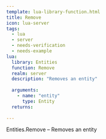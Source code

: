 ```yaml
---
template: lua-library-function.html
title: Remove
icon: lua-server
tags:
  - lua
  - server
  - needs-verification
  - needs-example
lua:
  library: Entities
  function: Remove
  realm: server
  description: "Removes an entity"
  
  arguments:
    - name: "entity"
      type: Entity
  returns:
    
---
```


<div class="lua__search__keywords">
Entities.Remove &#x2013; Removes an entity
</div>
